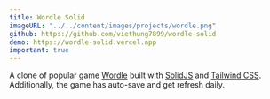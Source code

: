 ```yaml
---
title: Wordle Solid
imageURL: "../../content/images/projects/wordle.png"
github: https://github.com/viethung7899/wordle-solid
demo: https://wordle-solid.vercel.app
important: true
---
```


A clone of popular game [Wordle](https://www.nytimes.com/games/wordle/index) 
built with [SolidJS](https://www.solidjs.com/) and [Tailwind CSS](https://tailwindcss.com/).
Additionally, the game has auto-save and get refresh daily.
